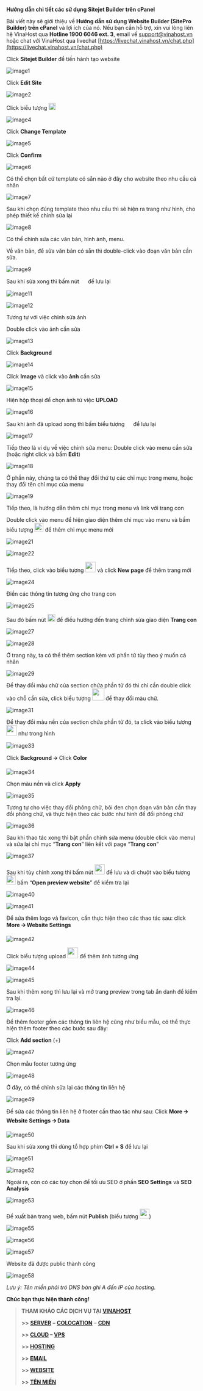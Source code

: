 **Hướng dẫn chi tiết các sử dụng Sitejet Builder trên cPanel**

Bài viết này sẽ giới thiệu về **Hướng dẫn sử dụng Website Builder (SitePro Builder) trên cPanel** và lợi ích của nó. Nếu bạn cần hỗ trợ, xin vui lòng liên hệ VinaHost qua **Hotline 1900 6046 ext. 3**, email về [support@vinahost.vn](mailto:support@vinahost.vn) hoặc chat với VinaHost qua livechat [https://livechat.vinahost.vn/chat.php](https://livechat.vinahost.vn/chat.php)


Click **Sitejet Builder** để tiến hành tạo website

![image1](FullTutorial_media/media/image1.png)

Click **Edit Site**

![image2](FullTutorial_media/media/image2.png)

Click biểu tượng <img src="https://kb.vinahost.vn/shared-hosting/linux-hosting/Sitejet-Builder/FullTutorial_media/media/image3.png" style="width:0.19167in;height:0.19167in" />

![image4](FullTutorial_media/media/image4.png)

Click **Change Template**

![image5](FullTutorial_media/media/image5.png)

Click **Confirm**

![image6](FullTutorial_media/media/image6.png)

Có thể chọn bất cứ template có sẵn nào ở đây cho website theo nhu cầu cá nhân

![image7](FullTutorial_media/media/image7.png)

Sau khi chọn đúng template theo nhu cầu thì sẽ hiện ra trang như hình, cho phép thiết kế chỉnh sửa lại

![image8](FullTutorial_media/media/image8.png)

Có thể chỉnh sửa các văn bản, hình ảnh, menu.

Về văn bản, để sửa văn bản có sẵn thì double-click vào đoạn văn bản cần sửa.

![image9](FullTutorial_media/media/image9.png)

Sau khi sửa xong thì bấm nút <img src="https://kb.vinahost.vn/shared-hosting/linux-hosting/Sitejet-Builder/FullTutorial_media/media/image10.png" style="width:0.15833in;height:0.15833in" /> để lưu lại

![image11](FullTutorial_media/media/image11.png)

![image12](FullTutorial_media/media/image12.png)

Tương tự với việc chỉnh sửa ảnh

Double click vào ảnh cần sửa

![image13](FullTutorial_media/media/image13.png)

Click **Background**

![image14](FullTutorial_media/media/image14.png)

Click **Image** và click vào **ảnh** cần sửa

![image15](FullTutorial_media/media/image15.png)

Hiện hộp thoại để chọn ảnh từ việc **UPLOAD**

![image16](FullTutorial_media/media/image16.png)

Sau khi ảnh đã upload xong thì bấm biểu tượng <img src="https://kb.vinahost.vn/shared-hosting/linux-hosting/Sitejet-Builder/FullTutorial_media/media/image10.png" style="width:0.15833in;height:0.15833in" /> để lưu lại

![image17](FullTutorial_media/media/image17.png)

Tiếp theo là ví dụ về việc chỉnh sửa menu: Double click vào menu cần sửa (hoặc right click và bấm **Edit**)

![image18](FullTutorial_media/media/image18.png)

Ở phần này, chúng ta có thể thay đổi thứ tự các chỉ mục trong menu, hoặc thay đổi tên chỉ mục của menu

![image19](FullTutorial_media/media/image19.png)

Tiếp theo, là hướng dẫn thêm chỉ mục trong menu và link với trang con

Double click vào menu để hiện giao diện thêm chỉ mục vào menu và bấm biểu tượng <img src="https://kb.vinahost.vn/shared-hosting/linux-hosting/Sitejet-Builder/FullTutorial_media/media/image20.png" style="width:0.24167in;height:0.24167in" /> để thêm chỉ mục menu mới

![image21](FullTutorial_media/media/image21.png)

![image22](FullTutorial_media/media/image22.png)

Tiếp theo, click vào biểu tượng <img src="https://kb.vinahost.vn/shared-hosting/linux-hosting/Sitejet-Builder/FullTutorial_media/media/image23.png" style="width:0.28333in;height:0.28333in" /> và click **New page** để thêm trang mới

![image24](FullTutorial_media/media/image24.png)

Điền các thông tin tương ứng cho trang con

![image25](FullTutorial_media/media/image25.png)

Sau đó bấm nút <img src="https://kb.vinahost.vn/shared-hosting/linux-hosting/Sitejet-Builder/FullTutorial_media/media/image26.png" style="width:0.20833in;height:0.20833in" /> để điều hướng đến trang chỉnh sửa giao diện **Trang con**

![image27](FullTutorial_media/media/image27.png)

![image28](FullTutorial_media/media/image28.png)

Ở trang này, ta có thể thêm section kèm với phần tử tùy theo ý muốn cá nhân

![image29](FullTutorial_media/media/image29.png)

Để thay đổi màu chữ của section chứa phần tử đó thì chỉ cần double click vào chỗ cần sửa, click biểu tượng <img src="https://kb.vinahost.vn/shared-hosting/linux-hosting/Sitejet-Builder/FullTutorial_media/media/image30.png" style="width:0.325in;height:0.325in" /> để thay đổi màu chữ.

![image31](FullTutorial_media/media/image31.png)

Để thay đổi màu nền của section chứa phần tử đó, ta click vào biểu tượng <img src="https://kb.vinahost.vn/shared-hosting/linux-hosting/Sitejet-Builder/FullTutorial_media/media/image32.png" style="width:0.28333in;height:0.28333in" /> như trong hình

![image33](FullTutorial_media/media/image33.png)

Click **Background** 🡪 Click **Color**

![image34](FullTutorial_media/media/image34.png)

Chọn màu nền và click **Apply**

![image35](FullTutorial_media/media/image35.png)

Tương tự cho việc thay đổi phông chữ, bôi đen chọn đoạn văn bản cần thay đổi phông chữ, và thực hiện theo các bước như hình để đổi phông chữ

![image36](FullTutorial_media/media/image36.png)

Sau khi thao tác xong thì bật phần chỉnh sửa menu (double click vào menu) và sửa lại chỉ mục “**Trang con**” liên kết với page “**Trang con**”

![image37](FullTutorial_media/media/image37.png)

Sau khi tùy chỉnh xong thì bấm nút <img src="https://kb.vinahost.vn/shared-hosting/linux-hosting/Sitejet-Builder/FullTutorial_media/media/image38.png" style="width:0.275in;height:0.275in" /> để lưu và di chuột vào biểu tượng <img src="https://kb.vinahost.vn/shared-hosting/linux-hosting/Sitejet-Builder/FullTutorial_media/media/image39.png" style="width:0.25241in;height:0.25241in" /> bấm “**Open preview website**” để kiểm tra lại

![image40](FullTutorial_media/media/image40.png)

![image41](FullTutorial_media/media/image41.png)

Để sửa thêm logo và favicon, cần thực hiện theo các thao tác sau: click **More 🡪 Website Settings**

![image42](FullTutorial_media/media/image42.png)

Click biểu tượng upload <img src="https://kb.vinahost.vn/shared-hosting/linux-hosting/Sitejet-Builder/FullTutorial_media/media/image43.png" style="width:0.29542in;height:0.29542in" /> để thêm ảnh tương ứng

![image44](FullTutorial_media/media/image44.png)

![image45](FullTutorial_media/media/image45.png)

Sau khi thêm xong thì lưu lại và mở trang preview trong tab ẩn danh để kiểm tra lại.

![image46](FullTutorial_media/media/image46.png)

Để thêm footer gồm các thông tin liên hệ cũng như biểu mẫu, có thể thực hiện thêm footer theo các bước sau đây:

Click **Add section** (+)

![image47](FullTutorial_media/media/image47.png)

Chọn mẫu footer tương ứng

![image48](FullTutorial_media/media/image48.png)

Ở đây, có thể chỉnh sửa lại các thông tin liên hệ

![image49](FullTutorial_media/media/image49.png)

Để sửa các thông tin liên hệ ở footer cần thao tác như sau: Click **More 🡪 Website Settings 🡪 Data**

![image50](FullTutorial_media/media/image50.png)

Sau khi sửa xong thì dùng tổ hợp phím **Ctrl + S** để lưu lại

![image51](FullTutorial_media/media/image51.png)

![image52](FullTutorial_media/media/image52.png)

Ngoài ra, còn có các tùy chọn để tối ưu SEO ở phần **SEO Settings** và **SEO Analysis**

![image53](FullTutorial_media/media/image53.png)

Để xuất bản trang web, bấm nút **Publish** (biểu tượng <img src="https://kb.vinahost.vn/shared-hosting/linux-hosting/Sitejet-Builder/FullTutorial_media/media/image54.png" style="width:0.25833in;height:0.25833in" />)

![image55](FullTutorial_media/media/image55.png)

![image56](FullTutorial_media/media/image56.png)

![image57](FullTutorial_media/media/image57.png)

Website đã được public thành công

![image58](FullTutorial_media/media/image58.png)

*Lưu ý: Tên miền phải trỏ DNS bản ghi A đến IP của hosting.*

**Chúc bạn thực hiện thành công!**

> **THAM KHẢO CÁC DỊCH VỤ TẠI [VINAHOST](https://vinahost.vn/)**
> 
> **\>>** [**SERVER**](https://vinahost.vn/thue-may-chu-rieng/) **–** [**COLOCATION**](https://vinahost.vn/colocation.html) – [**CDN**](https://vinahost.vn/dich-vu-cdn-chuyen-nghiep)
> 
> **\>> [CLOUD](https://vinahost.vn/cloud-server-gia-re/) – [VPS](https://vinahost.vn/vps-ssd-chuyen-nghiep/)**
> 
> **\>> [HOSTING](https://vinahost.vn/wordpress-hosting)**
> 
> **\>> [EMAIL](https://vinahost.vn/email-hosting)**
> 
> **\>> [WEBSITE](http://vinawebsite.vn/)**
> 
> **\>> [TÊN MIỀN](https://vinahost.vn/ten-mien-gia-re/)**